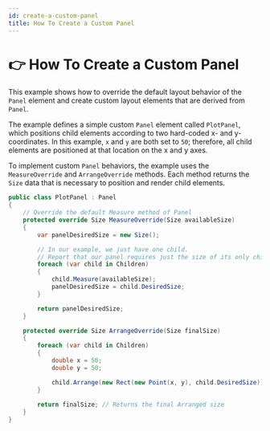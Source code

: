 ```yaml
---
id: create-a-custom-panel
title: How To Create a Custom Panel
---
```


# 👉 How To Create a Custom Panel

This example shows how to override the default layout behavior of the `Panel` element and create custom layout elements that are derived from `Panel`.

The example defines a simple custom `Panel` element called `PlotPanel`, which positions child elements according to two hard-coded x- and y-coordinates. In this example, `x` and `y` are both set to `50`; therefore, all child elements are positioned at that location on the x and y axes.

To implement custom `Panel` behaviors, the example uses the `MeasureOverride` and `ArrangeOverride` methods. Each method returns the `Size` data that is necessary to position and render child elements.

```csharp
public class PlotPanel : Panel
{
    // Override the default Measure method of Panel
    protected override Size MeasureOverride(Size availableSize)
    {
        var panelDesiredSize = new Size();

        // In our example, we just have one child. 
        // Report that our panel requires just the size of its only child.
        foreach (var child in Children)
        {
            child.Measure(availableSize);
            panelDesiredSize = child.DesiredSize;
        }

        return panelDesiredSize;
    }

    protected override Size ArrangeOverride(Size finalSize)
    {
        foreach (var child in Children)
        {
            double x = 50;
            double y = 50;

            child.Arrange(new Rect(new Point(x, y), child.DesiredSize));
        }
        
        return finalSize; // Returns the final Arranged size
    }
}
```
